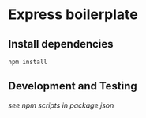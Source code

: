 # Express boilerplate

## Install dependencies

    npm install

## Development and Testing

*see npm scripts in package.json*
